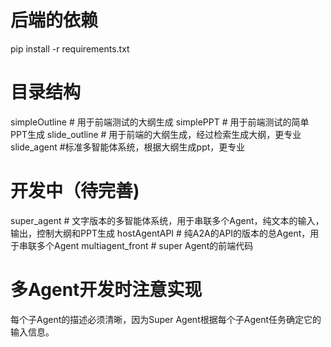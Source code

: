 # 后端的依赖
pip install -r requirements.txt

# 目录结构
simpleOutline   # 用于前端测试的大纲生成
simplePPT     # 用于前端测试的简单PPT生成
slide_outline   # 用于前端的大纲生成，经过检索生成大纲，更专业
slide_agent   #标准多智能体系统，根据大纲生成ppt，更专业

# 开发中（待完善)
super_agent   # 文字版本的多智能体系统，用于串联多个Agent，纯文本的输入，输出，控制大纲和PPT生成
hostAgentAPI  # 纯A2A的API的版本的总Agent，用于串联多个Agent
multiagent_front # super Agent的前端代码

# 多Agent开发时注意实现
每个子Agent的描述必须清晰，因为Super Agent根据每个子Agent任务确定它的输入信息。